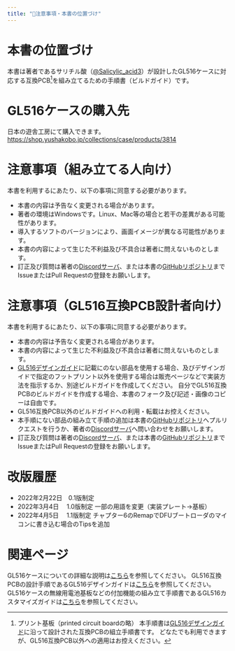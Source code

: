 ```yaml
---
title: "📝注意事項・本書の位置づけ"
---
```


# 本書の位置づけ

本書は著者であるサリチル酸（[@Salicylic_acid3](https://twitter.com/Salicylic_acid3)）が設計したGL516ケースに対応する互換PCB[^1]を組み立てるための手順書（ビルドガイド）です。
[^1]: プリント基板（printed circuit boardの略）
本手順書は[GL516デザインガイド](https://zenn.dev/salicylic_acid3/books/gl516_design_guide)に沿って設計された互換PCBの組立手順書です。
どなたでも利用できますが、GL516互換PCB以外への適用はお控えください。

# GL516ケースの購入先

日本の遊舎工房にて購入できます。
https://shop.yushakobo.jp/collections/case/products/3814

# 注意事項（組み立てる人向け）

本書を利用するにあたり、以下の事項に同意する必要があります。
- 本書の内容は予告なく変更される場合があります。
- 著者の環境はWindowsです。Linux、Mac等の場合と若干の差異がある可能性があります。
- 導入するソフトのバージョンにより、画面イメージが異なる可能性があります。
- 本書の内容によって生じた不利益及び不具合は著者に問えないものとします。
- 訂正及び質問は著者の[Discordサーバ](https://salicylic-acid3.hatenablog.com/entry/welcome-discord)、または本書の[GitHubリポジトリ](https://github.com/Salicylic-acid3/Zenn-Content-Public)までIssueまたはPull Requestの登録をお願いします。

# 注意事項（GL516互換PCB設計者向け）

本書を利用するにあたり、以下の事項に同意する必要があります。
- 本書の内容は予告なく変更される場合があります。
- 本書の内容によって生じた不利益及び不具合は著者に問えないものとします。
- [GL516デザインガイド](https://zenn.dev/salicylic_acid3/books/gl516_design_guide)に記載にのない部品を使用する場合、及びデザインガイドで指定のフットプリント以外を使用する場合は販売ページなどで実装方法を指示するか、別途ビルドガイドを作成してください。
自分でGL516互換PCBのビルドガイドを作成する場合、本書のフォーク及び記述・画像のコピーは自由です。
- GL516互換PCB以外のビルドガイドへの利用・転載はお控えください。
- 本手順にない部品の組み立て手順の追加は本書の[GitHubリポジトリ](https://github.com/Salicylic-acid3/Zenn-Content-Public)へプルリクエストを行うか、著者の[Discordサーバ](https://salicylic-acid3.hatenablog.com/entry/welcome-discord)へ問い合わせをお願いします。
- 訂正及び質問は著者の[Discordサーバ](https://salicylic-acid3.hatenablog.com/entry/welcome-discord)、または本書の[GitHubリポジトリ](https://github.com/Salicylic-acid3/Zenn-Content-Public)までIssueまたはPull Requestの登録をお願いします。

# 改版履歴

- 2022年2月22日　0.1版制定
- 2022年3月4日　 1.0版制定
一部の用語を変更（実装プレート→基板）
- 2022年4月5日　 1.1版制定
チャプター6のRemapでDFUブートローダのマイコンに書き込む場合のTipsを追加

# 関連ページ
GL516ケースについての詳細な説明は[こちら](https://salicylic-acid3.hatenablog.com/entry/gl516-introduction)を参照してください。
GL516互換PCBの設計手順であるGL516デザインガイドは[こちら](https://zenn.dev/salicylic_acid3/books/gl516_design_guide)を参照してください。
GL516ケースの無線用電池基板などの付加機能の組み立て手順書であるGL516カスタマイズガイドは[こちら](https://zenn.dev/salicylic_acid3/books/gl516_customize_guide)を参照してください。
